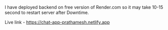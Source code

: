 I have deployed backend on free version of Render.com so it may take 10-15 second to restart server after Downtime.

Live link - https://chat-app-prathamesh.netlify.app
